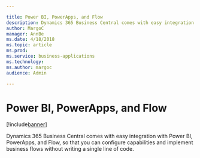 ```yaml
---

title: Power BI, PowerApps, and Flow
description: Dynamics 365 Business Central comes with easy integration with Power BI, PowerApps, and Flow, so that you can configure capabilities and implement business flows without writing a single line of code.
author: MargoC
manager: AnnBe
ms.date: 4/18/2018
ms.topic: article
ms.prod: 
ms.service: business-applications
ms.technology: 
ms.author: margoc
audience: Admin

---
```

#  Power BI, PowerApps, and Flow




[!include[banner](../../../../includes/banner.md)]

Dynamics 365 Business Central comes with easy integration with Power BI,
PowerApps, and Flow, so that you can configure capabilities and implement
business flows without writing a single line of code.
